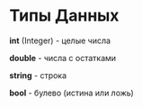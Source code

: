 #  Типы Данных

**int** (Integer) - целые числа

**double** - числа с остатками

**string** - строка

**bool** - булево (истина или ложь)

